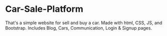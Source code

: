 # Car-Sale-Platform
 That's a simple website for sell and buy a car. Made with html, CSS, JS, and Bootstrap. Includes Blog, Cars, Communication, Login & Signup pages.
